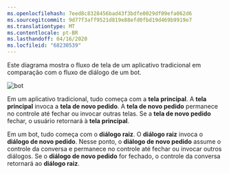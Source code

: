 ```yaml
---
ms.openlocfilehash: 7eed8c8328456bad43f3bdfe0029df09efa062d6
ms.sourcegitcommit: 9d77f3aff9521d819e88efd0fbd19d469b9919e7
ms.translationtype: MT
ms.contentlocale: pt-BR
ms.lasthandoff: 04/16/2020
ms.locfileid: "68230539"
---
```

Este diagrama mostra o fluxo de tela de um aplicativo tradicional em comparação com o fluxo de diálogo de um bot. 

![bot](~/media/designing-bots/core/dialogs-screens.png)

Em um aplicativo tradicional, tudo começa com a **tela principal**.
A **tela principal** invoca a **tela de novo pedido**.
A **tela de novo pedido** permanece no controle até fechar ou invocar outras telas. Se a **tela de novo pedido** fechar, o usuário retornará à **tela principal**.

Em um bot, tudo começa com o **diálogo raiz**. O **diálogo raiz** invoca o **diálogo de novo pedido**. Nesse ponto, o **diálogo de novo pedido** assume o controle da conversa e permanece no controle até fechar ou invocar outros diálogos. Se o **diálogo de novo pedido** for fechado, o controle da conversa retornará ao **diálogo raiz**.